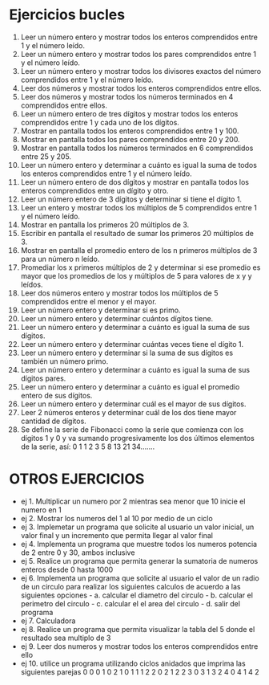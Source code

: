 # **Ejercicios bucles**

1. Leer un número entero y mostrar todos los enteros comprendidos entre 1 y el número
leído.
2. Leer un número entero y mostrar todos los pares comprendidos entre 1 y el número
leído.
3. Leer un número entero y mostrar todos los divisores exactos del número comprendidos
entre 1 y el número leído.
4. Leer dos números y mostrar todos los enteros comprendidos entre ellos.
5. Leer dos números y mostrar todos los números terminados en 4 comprendidos entre
ellos.
6. Leer un número entero de tres dígitos y mostrar todos los enteros comprendidos entre 1
y cada uno de los dígitos.
7. Mostrar en pantalla todos los enteros comprendidos entre 1 y 100.
8. Mostrar en pantalla todos los pares comprendidos entre 20 y 200.
9. Mostrar en pantalla todos los números terminados en 6 comprendidos entre 25 y 205.
10. Leer un número entero y determinar a cuánto es igual la suma de todos los enteros
comprendidos entre 1 y el número leído.
11. Leer un número entero de dos dígitos y mostrar en pantalla todos los enteros
comprendidos entre un dígito y otro.
12. Leer un número entero de 3 dígitos y determinar si tiene el dígito 1.
13. Leer un entero y mostrar todos los múltiplos de 5 comprendidos entre 1 y el número
leído.
14. Mostrar en pantalla los primeros 20 múltiplos de 3.
15. Escribir en pantalla el resultado de sumar los primeros 20 múltiplos de 3.
16. Mostrar en pantalla el promedio entero de los n primeros múltiplos de 3 para un número
n leído.
17. Promediar los x primeros múltiplos de 2 y determinar si ese promedio es mayor que los
promedios de los y múltiplos de 5 para valores de x y y leídos.
18. Leer dos números entero y mostrar todos los múltiplos de 5 comprendidos entre el
menor y el mayor.
19. Leer un número entero y determinar si es primo.
20. Leer un número entero y determinar cuántos dígitos tiene.
21. Leer un número entero y determinar a cuánto es igual la suma de sus dígitos.
22. Leer un número entero y determinar cuántas veces tiene el dígito 1.
23. Leer un número entero y determinar si la suma de sus dígitos es también un número
primo.
24. Leer un número entero y determinar a cuánto es igual la suma de sus dígitos pares.
25. Leer un número entero y determinar a cuánto es igual el promedio entero de sus dígitos.
26. Leer un número entero y determinar cuál es el mayor de sus dígitos.
27. Leer 2 números enteros y determinar cuál de los dos tiene mayor cantidad de dígitos.
39. Se define la serie de Fibonacci como la serie que comienza con los dígitos 1 y 0 y va
sumando progresivamente los dos últimos elementos de la serie, así:
0 1 1 2 3 5 8 13 21 34.......

# **OTROS EJERCICIOS**
- ej 1. Multiplicar un numero por 2 mientras sea menor que 10 inicie el numero en 1
- ej 2. Mostrar los numeros del 1 al 10 por medio de un ciclo
- ej 3. Implemetar un programa que solicite al usuario un valor inicial, un valor final y un incremento que permita llegar al valor final
- ej 4. Implementa un programa que muestre todos los numeros potencia de 2 entre 0 y 30, ambos inclusive
- ej 5. Realice un programa que permita generar la sumatoria de numeros enteros desde 0 hasta 1000
- ej 6. Implementa un programa que solicite al usuario el valor de un radio de un circulo para realizar los siguientes calculos de acuerdo a las siguientes opciones
		- a. calcular el diametro del circulo
		- b. calcular el perimetro del circulo
		- c. calcular el el area del circulo
		- d. salir del programa
- ej 7. Calculadora
- ej 8. Realice un programa que permita visualizar la tabla del 5 donde el resultado sea multiplo de 3
- ej 9. Leer dos numeros y mostrar todos los enteros comprendidos entre ello
- ej 10. utilice un programa utilizando ciclos anidados que imprima las siguientes parejas
0 0
0 1
0 2
1 0
1 1
1 2
2 0
2 1
2 2
3 0
3 1
3 2
4 0
4 1
4 2
